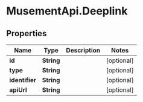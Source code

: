 # MusementApi.Deeplink

## Properties
Name | Type | Description | Notes
------------ | ------------- | ------------- | -------------
**id** | **String** |  | [optional] 
**type** | **String** |  | [optional] 
**identifier** | **String** |  | [optional] 
**apiUrl** | **String** |  | [optional] 


